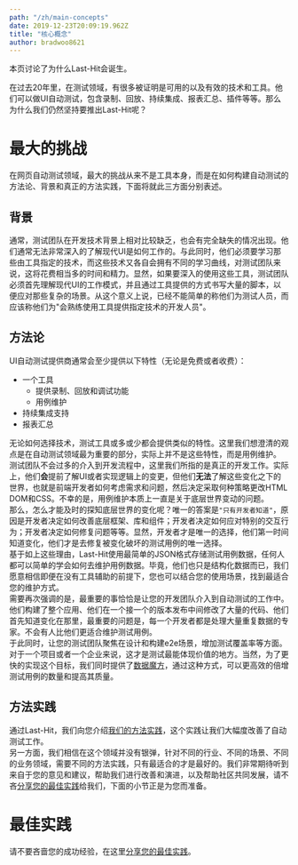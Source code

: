 ```yaml
---
path: "/zh/main-concepts"
date: 2019-12-23T20:09:19.962Z
title: "核心概念"
author: bradwoo8621
---
```


<p class="sub-title">本页讨论了为什么Last-Hit会诞生。</p>

在过去20年里，在测试领域，有很多被证明是可用的以及有效的技术和工具。他们可以做UI自动测试，包含录制、回放、持续集成、报表汇总、插件等等。那么为什么我们仍然坚持要推出Last-Hit呢？

# 最大的挑战
在网页自动测试领域，最大的挑战从来不是工具本身，而是在如何构建自动测试的方法论、背景和真正的方法实践，下面将就此三方面分别表述。

## 背景
通常，测试团队在开发技术背景上相对比较缺乏，也会有完全缺失的情况出现。他们通常无法非常深入的了解现代UI是如何工作的。与此同时，他们必须要学习那些由工具指定的技术，而这些技术又各自会拥有不同的学习曲线，对测试团队来说，这将花费相当多的时间和精力。显然，如果要深入的使用这些工具，测试团队必须首先理解现代UI的工作模式，并且通过工具提供的方式书写大量的脚本，以便应对那些复杂的场景。从这个意义上说，已经不能简单的称他们为测试人员，而应该称他们为"会熟练使用工具提供指定技术的开发人员"。

## 方法论
UI自动测试提供商通常会至少提供以下特性（无论是免费或者收费）：
- 一个工具
  - 提供录制、回放和调试功能
  - 用例维护
- 持续集成支持
- 报表汇总

无论如何选择技术，测试工具或多或少都会提供类似的特性。这里我们想澄清的观点是在自动测试领域最为重要的部分，实际上并不是这些特性，而是用例维护。  
测试团队不会过多的介入到开发流程中，这里我们所指的是真正的开发工作。实际上，他们**会**提前了解UI或者实现逻辑上的变更，但他们**无法**了解这些变化之下的世界，也就是前端开发者如何考虑需求和问题，然后决定采取何种策略更改HTML DOM和CSS。不幸的是，用例维护本质上一直是关于底层世界变动的问题。  
那么，怎么才能及时的探知底层世界的变化呢？唯一的答案是`"只有开发者知道"`，原因是开发者决定如何改善底层框架、库和组件；开发者决定如何应对特别的交互行为；开发者决定如何修复问题等等。显然，开发者才是唯一的选择，他们第一时间知道变化，他们才是去修复被变化破坏的测试用例的唯一选择。  
基于如上这些理由，Last-Hit使用最简单的JSON格式存储测试用例数据，任何人都可以简单的学会如何去维护用例数据。毕竟，他们也只是结构化数据而已，我们愿意相信即便在没有工具辅助的前提下，您也可以结合您的使用场景，找到最适合您的维护方式。  
需要再次强调的是，最重要的事恰恰是让您的开发团队介入到自动测试的工作中。他们构建了整个应用、他们在一个接一个的版本发布中间修改了大量的代码、他们首先知道变化在那里，最重要的问题是，每一个开发者都是处理大量重复数据的专家。不会有人比他们更适合维护测试用例。  
于此同时，让您的测试团队聚焦在设计和构建e2e场景，增加测试覆盖率等方面。对于一个项目或者一个企业来说，这才是测试最能体现价值的地方。当然，为了更快的实现这个目标，我们同时提供了[数据魔方](/zh/data-matrix/)，通过这种方式，可以更高效的倍增测试用例的数量和提高其质量。

## 方法实践
通过Last-Hit，我们向您介绍[我们的方法实践](/zh/thinking-in-last-hit/)，这个实践让我们大幅度改善了自动测试工作。  
另一方面，我们相信在这个领域并没有银弹，针对不同的行业、不同的场景、不同的业务领域，需要不同的方法实践，只有最适合的才是最好的。我们非常期待听到来自于您的意见和建议，帮助我们进行改善和演进，以及帮助社区共同发展，请不吝[分享您的最佳实践](https://github.com/last-hit-aab/last-hit-pages)给我们，下面的小节正是为您而准备。

# 最佳实践
请不要吝啬您的成功经验，在这里[分享您的最佳实践](https://github.com/last-hit-aab/last-hit-pages)。